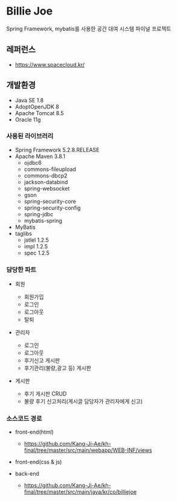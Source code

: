 # Billie Joe
Spring Framework, mybatis를 사용한 공간 대여 시스템 파이널 프로젝트

## 레퍼런스
* https://www.spacecloud.kr/

## 개발환경
* Java SE 1.8
* AdoptOpenJDK 8
* Apache Tomcat 8.5
* Oracle 11g

### 사용된 라이브러리
* Spring Framework 5.2.8.RELEASE
* Apache Maven 3.8.1
   - ojdbc6
   - commons-fileupload
   - commons-dbcp2
   - jackson-databind
   - spring-websocket
   - gson
   - spring-security-core
   - spring-security-config
   - spring-jdbc
   - mybatis-spring
* MyBatis
* taglibs
   - jstlel 1.2.5
   - impl 1.2.5
   - spec 1.2.5

### 담당한 파트
* 회원
   - 회원가입 
   - 로그인 
   - 로그아웃 
   - 탈퇴

* 관리자
   - 로그인 
   - 로그아웃
   - 후기신고 게시판
   - 후기관리(불량,광고 등) 게시판

* 게시판 
   - 후기 게시판 CRUD 
   - 불량 후기 신고처리(게시글 담당자가 관리자에게 신고)

### 소스코드 경로
* front-end(html)
   - https://github.com/Kang-Ji-Ae/kh-final/tree/master/src/main/webapp/WEB-INF/views

* front-end(css & js)


* back-end
   - https://github.com/Kang-Ji-Ae/kh-final/tree/master/src/main/java/kr/co/billiejoe
